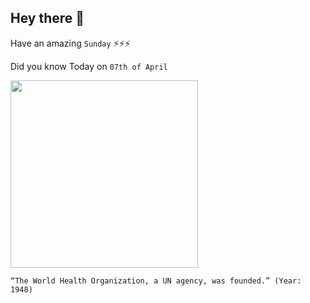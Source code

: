 ## Hey there 👋
Have an amazing `Sunday` ⚡⚡⚡

Did you know Today on `07th of April`
 
 [<img src="https://assets-global.website-files.com/5862e65e743316b605bc7fa4/5be100e6b57abe55b4aa6c7f_20181104-12-three-former-directors-of-the-global-smallpox-eradication-programme.jpg" width="300" />](https://en.wikipedia.org/wiki/World_Health_Organization/#:~:text=The%20WHO%20was%20established%20by%20constitution%20on%207%20April%201948) 
 ```
“The World Health Organization, a UN agency, was founded.” (Year: 1948)
```

